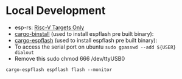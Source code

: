# Local Development

- esp-rs: [Risc-V Targets Only](https://esp-rs.github.io/book/installation/riscv.html)
- [cargo-binstall](https://github.com/cargo-bins/cargo-binstall) (used to install espflash pre built binary):
- [cargo-espflash](https://github.com/esp-rs/espflash/blob/main/espflash/README.md) (used to install espflash pre built binary):
- To access the serial port on ubuntu `sudo gpasswd --add ${USER} dialout`
- Remove this sudo chmod 666 /dev/ttyUSB0

```shell
cargo-espflash espflash flash --monitor
```